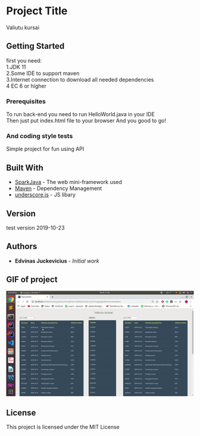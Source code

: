 # Project Title

Valiutu kursai 

## Getting Started

first you need:\
1.JDK 11\
2.Some IDE to support maven\
3.Internet connection to download all needed dependencies\
4 EC 6 or higher 

### Prerequisites

To run back-end you need to run HelloWorld.java in your IDE\
Then just put index.html file to your browser 
And you good to go!


### And coding style tests

Simple project for fun using API

## Built With

* [SparkJava](http://sparkjava.com/documentation#getting-started) - The web mini-framework used
* [Maven](https://maven.apache.org/) - Dependency Management
* [underscore.js](https://underscorejs.org/) - JS libary


## Version
test version 2019-10-23
## Authors

* **Edvinas Juckevicius** - *Initial work*

## GIF of project
![demo](demo/project.gif)

## License

This project is licensed under the MIT License 

